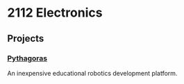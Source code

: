 # 2112 Electronics

## Projects
### [Pythagoras](https://2112e.github.io/pythagoras)
An inexpensive educational robotics development platform.
